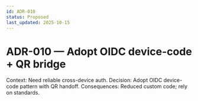 ```yaml
---
id: ADR-010
status: Proposed
last_updated: 2025-10-15
---
```


# ADR-010 — Adopt OIDC device-code + QR bridge
Context: Need reliable cross-device auth.
Decision: Adopt OIDC device-code pattern with QR handoff.
Consequences: Reduced custom code; rely on standards.
